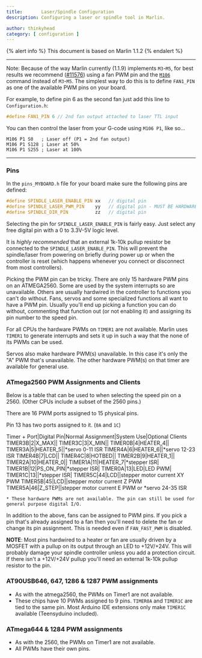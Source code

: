 ```yaml
---
title:       Laser/Spindle Configuration
description: Configuring a laser or spindle tool in Marlin.

author: thinkyhead
category: [ configuration ]
---
```


{% alert info %}
This document is based on Marlin 1.1.2
{% endalert %}

---
Note: Because of the way Marlin currently (1.1.9) implements `M3`-`M5`, for best results we recommend ([#11576](https://github.com/MarlinFirmware/Marlin/issues/11576)) using a fan PWM pin and the [`M106`](http://marlinfw.org/docs/gcode/M106.html) command instead of `M3`-`M5`. The simplest way to do this is to define `FAN1_PIN` as one of the available PWM pins on your board.

For example, to define pin 6 as the second fan just add this line to `Configuration.h`:
```cpp
#define FAN1_PIN 6 // 2nd fan output attached to laser TTL input
```
You can then control the laser from your G-code using `M106 P1`, like so...
```gcode
M106 P1 S0   ; Laser off (P1 = 2nd fan output)
M106 P1 S128 ; Laser at 50%
M106 P1 S255 ; Laser at 100%
```
---

### Pins

In the `pins_MYBOARD.h` file for your board make sure the following pins are defined:
```cpp
#define SPINDLE_LASER_ENABLE_PIN xx   // digital pin
#define SPINDLE_LASER_PWM_PIN    yy   // digital pin - MUST BE HARDWARE PWM
#define SPINDLE_DIR_PIN          zz   // digital pin
```
Selecting the pin for `SPINDLE_LASER_ENABLE_PIN` is fairly easy. Just select any free digital pin with a 0 to 3.3V-5V logic level.

It is _highly recommended_ that an external 1k-10k pullup resistor be connected to the `SPINDLE_LASER_ENABLE_PIN`. This will prevent the spindle/laser from powering on briefly during power up or when the controller is reset (which happens whenever you connect or disconnect from most controllers).

Picking the PWM pin can be tricky. There are only 15 hardware PWM pins on an ATMEGA2560. Some are used by the system interrupts so are unavailable. Others are usually hardwired in the controller to functions you can't do without. Fans, servos and some specialized functions all want to have a PWM pin. Usually you'll end up picking a function you can do without, commenting that function out (or not enabling it) and assigning its pin number to the speed pin.

For all CPUs the hardware PWMs on `TIMER1` are not available. Marlin uses `TIMER1` to generate interrupts and sets it up in such a way that the none of its PWMs can be used.

Servos also make hardware PWM(s) unavailable. In this case it's only the "A" PWM that's unavailable. The other hardware PWM(s) on that timer are available for general use.

### ATmega2560 PWM Assignments and Clients

Below is a table that can be used to when selecting the speed pin on a 2560. (Other CPUs include a subset of the 2560 pins.)

There are 16 PWM ports assigned to 15 physical pins.

Pin 13 has two ports assigned to it. (`0A` and `1C`)

Timer + Port|Digital Pin|Normal Assignment|System Use|Optional Clients
TIMER3B|2|X_MAX||
TIMER3C|3|X_MIN||
TIMER0B|4|HEATER_4||
TIMER3A|5|HEATER_5||*servo 0-11 ISR
TIMER4A|6|HEATER_6||*servo 12-23 ISR
TIMER4B|7|LCD||
TIMER4C|8|HOTBED||
TIMER2B|9|HEATER_1||
TIMER2A|10|HEATER_0||
TIMER1A|11|HEATER_7|*stepper ISR|
TIMER1B|12|PS_ON_PIN|*stepper ISR|
TIMER0A|13|LED|LED PWM|
TIMER1C|13||*stepper ISR|
TIMER5C|44|LCD||stepper motor current XY PWM
TIMER5B|45|LCD||stepper motor current Z PWM
TIMER5A|46|Z_STEP||stepper motor current E PWM or *servo 24-35 ISR

```
* These hardware PWMs are not available. The pin can still be used for general purpose digital I/O.
```
In addition to the above, fans can be assigned to PWM pins. If you pick a pin that's already assigned to a fan then you'll need to delete the fan or change its pin assignment. This is needed even if `FAN_FAST_PWM` is disabled.

**NOTE**: Most pins hardwired to a heater or fan are usually driven by a MOSFET with a pullup on its output through an LED to +12V/+24V. This will probably damage your spindle controller unless you add a protection circuit. If there isn't a +12V/+24V pullup you'll need an external 1k-10k pullup resistor to the pin.

### AT90USB646, 647, 1286 & 1287 PWM assignments

 - As with the atmega2560, the PWMs on Timer1 are not available.
 - These chips have 10 PWMs assigned to 9 pins. `TIMER0A` and `TIMER1C` are tied to the same pin. Most Arduino IDE extensions only make `TIMER1C` available (Teensyduino included).

### ATmega644 & 1284 PWM assignments

 - As with the 2560, the PWMs on Timer1 are not available.
 - All PWMs have their own pins.
